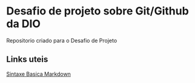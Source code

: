 # Desafio de projeto sobre Git/Github da DIO
Repositorio criado para o Desafio de Projeto

## Links uteis
[Sintaxe Basica Markdown](https://www.markdownguide.org/basic-syntax/)
